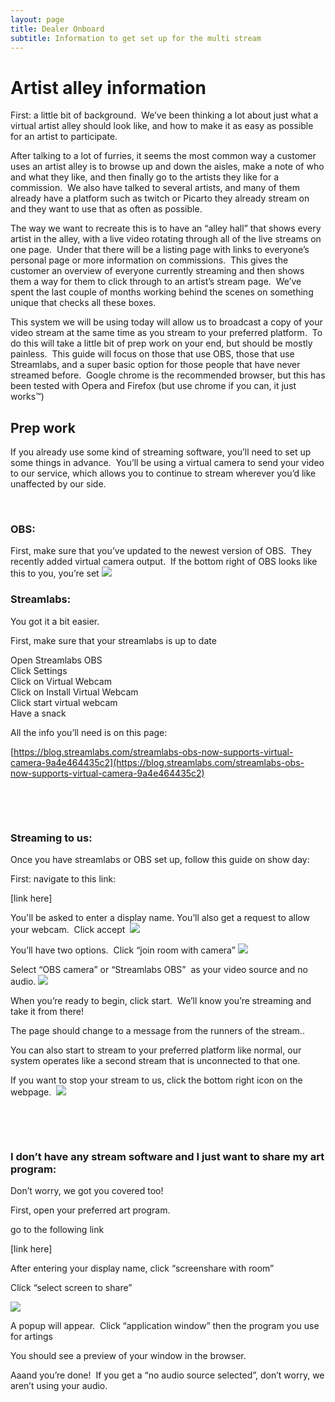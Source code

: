 ```yaml
---
layout: page
title: Dealer Onboard
subtitle: Information to get set up for the multi stream
---
```


# Artist alley information

First: a little bit of background.&nbsp; We’ve been thinking a lot about just what a virtual artist alley should look like, and how to make it as easy as possible for an artist to participate.&nbsp;&nbsp;

After talking to a lot of furries, it seems the most common way a customer uses an artist alley is to browse up and down the aisles, make a note of who and what they like, and then finally go to the artists they like for a commission.&nbsp; We also have talked to several artists, and many of them already have a platform such as twitch or Picarto they already stream on and they want to use that as often as possible.&nbsp;&nbsp;

The way we want to recreate this is to have an “alley hall” that shows every artist in the alley, with a live video rotating through all of the live streams on one page.&nbsp; Under that there will be a listing page with links to everyone’s personal page or more information on commissions.&nbsp; This gives the customer an overview of everyone currently streaming and then shows them a way for them to click through to an artist’s stream page.&nbsp; We’ve spent the last couple of months working behind the scenes on something unique that checks all these boxes.&nbsp;

This system we will be using today will allow us to broadcast a copy of your video stream at the same time as you stream to your preferred platform.&nbsp; To do this will take a little bit of prep work on your end, but should be mostly painless.&nbsp; This guide will focus on those that use OBS, those that use Streamlabs, and a super basic option for those people that have never streamed before.&nbsp; Google chrome is the recommended browser, but this has been tested with Opera and Firefox (but use chrome if you can, it just works™)

## Prep work

If you already use some kind of streaming software, you’ll need to set up some things in advance.&nbsp; You’ll be using a virtual camera to send your video to our service, which allows you to continue to stream wherever you’d like unaffected by our side.

&nbsp;

### OBS:

First, make sure that you’ve updated to the newest version of OBS.&nbsp; They recently added virtual camera output.&nbsp; If the bottom right of OBS looks like this to you, you’re set
<img src="{{ 'assets/img/virtualWebcam.png' | relative_url }}" />

### Streamlabs:

You got it a bit easier.&nbsp;&nbsp;

First, make sure that your streamlabs is up to date

Open Streamlabs OBS<br>Click Settings<br>Click on Virtual Webcam<br>Click on Install Virtual Webcam<br>Click start virtual webcam<br>Have a snack

All the info you’ll need is on this page:

[https://blog.streamlabs.com/streamlabs-obs-now-supports-virtual-camera-9a4e464435c2](https://blog.streamlabs.com/streamlabs-obs-now-supports-virtual-camera-9a4e464435c2)

&nbsp;

&nbsp;

### Streaming to us:

Once you have streamlabs or OBS set up, follow this guide on show day:

First: navigate to this link:

[\[](https://invite.cam/U2FsdGVkX1+RhO2BpUucj/EUaBa/hnIeLfdrIizL0ETSq35LtbBQZYlPB2V0y7pZRpj4Nggs3wagfLWUQLjDxlnZY6K8thzBIRCE0bi6PPs=)link here\]

You'll be asked to enter a display name.  You’ll also get a request to allow your webcam.&nbsp; Click accept&nbsp;
<img src="{{ 'assets/img/webcam-sel.png' | relative_url }}" />

You’ll have two options.&nbsp; Click “join room with camera”
<img src="{{ 'assets/img/connect-with-webcam.png' | relative_url }}" />

Select “OBS camera” or “Streamlabs OBS”&nbsp; as your video source and no audio.
<img src="{{ 'assets/img/source-select.png' | relative_url }}" />

When you’re ready to begin, click start.&nbsp; We’ll know you’re streaming and take it from there\!

The page should change to a message from the runners of the stream..&nbsp;

You can also start to stream to your preferred platform like normal, our system operates like a second stream that is unconnected to that one.

If you want to stop your stream to us, click the bottom right icon on the webpage.&nbsp;
<img src="{{ 'assets/img/stream-buttons.png' | relative_url }}" />

&nbsp;

&nbsp;

### I don’t have any stream software and I just want to share my art program:

Don’t worry, we got you covered too\!

First, open your preferred art program.

go to the following link

\[link here\]

After entering your display name, click “screenshare with room”

Click “select screen to share”

<img src="{{ 'assets/img/source-sel.png' | relative_url }}" />

A popup will appear.&nbsp; Click “application window” then the program you use for artings

You should see a preview of your window in the browser.&nbsp;&nbsp;

Aaand you’re done\!&nbsp; If you get a “no audio source selected”, don’t worry, we aren’t using your audio.&nbsp;&nbsp;
